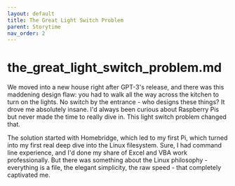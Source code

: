 ```yaml
---
layout: default
title: The Great Light Switch Problem
parent: Storytime
nav_order: 2
---
```


# the_great_light_switch_problem.md

We moved into a new house right after GPT-3's release, and there was this maddening design flaw: you had to walk all the way across the kitchen to turn on the lights. No switch by the entrance - who designs these things? It drove me absolutely insane. I'd always been curious about Raspberry Pis but never made the time to really dive in. This light switch problem changed that.

The solution started with Homebridge, which led to my first Pi, which turned into my first real deep dive into the Linux filesystem. Sure, I had command line experience, and I'd done my share of Excel and VBA work professionally. But there was something about the Linux philosophy - everything is a file, the elegant simplicity, the raw speed - that completely captivated me.
